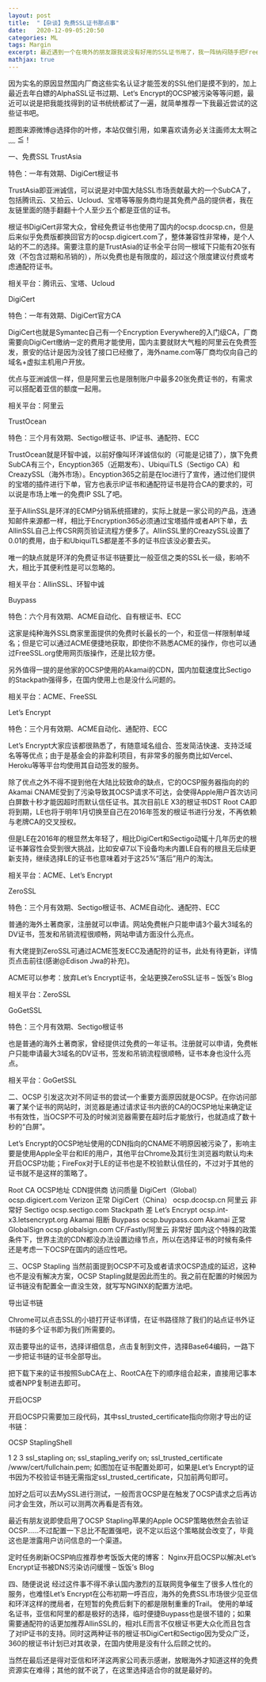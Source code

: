 ```yaml
---
layout: post
title:  "【杂谈】免费SSL证书那点事"
date:   2020-12-09-05:20:50
categories: ML
tags: Margin
excerpt: 最近遇到一个在境外的朋友跟我说没有好用的SSL证书用了，我一阵纳闷随手把FreeSSL发给他了，结果他跟我说这个网站现在必须要+86的电话号验证了……
mathjax: true
---
```

因为实名的原因显然国内厂商这些实名认证才能签发的SSL他们是摸不到的，加上最近去年白嫖的AlphaSSL证书过期、Let‘s Encrypt的OCSP被污染等等问题，最近可以说是把我能找得到的证书统统都试了一遍，就简单推荐一下我最近尝试的这些证书吧。

题图来源微博@选择你的叶修，本站仅做引用，如果喜欢请务必关注画师太太啊≧ ﹏ ≦！

一、免费SSL
TrustAsia

特色：一年有效期、DigiCert根证书

TrustAsia即亚洲诚信，可以说是对中国大陆SSL市场贡献最大的一个SubCA了，包括腾讯云、又拍云、Ucloud、宝塔等等服务商均是其免费产品的提供者，我在友链里面的随手翻翻十个人至少五个都是亚信的证书。

根证书DigiCert非常大众，曾经免费证书也使用了国内的ocsp.dcocsp.cn，但是后来似乎免费版都换回官方的ocsp.digicert.com了，整体兼容性非常棒，是个人站的不二的选择。需要注意的是TrustAsia的证书全平台同一根域下只能有20张有效（不包含过期和吊销的），所以免费也是有限度的，超过这个限度建议付费或考虑通配符证书。

相关平台：腾讯云、宝塔、Ucloud



DigiCert

特色：一年有效期、DigiCert官方CA

DigiCert也就是Symantec自己有一个Encryption Everywhere的入门级CA，厂商需要向DigiCert缴纳一定的费用才能使用，国内主要就财大气粗的阿里云在免费签发，景安的估计是因为没钱了接口已经撤了，海外name.com等厂商均仅向自己的域名+虚拟主机用户开放。

优点与亚洲诚信一样，但是阿里云也是限制账户中最多20张免费证书的，有需求可以搭配着亚信的额度一起用。

相关平台：阿里云



TrustOcean

特色：三个月有效期、Sectigo根证书、IP证书、通配符、ECC

TrustOcean就是环智中诚，以前好像叫环洋诚信似的（可能是记错了），旗下免费SubCA有三个，Encyption365（近期发布）、UbiquiTLS（Sectigo CA）和CreazySSL（海外市场）。Encyption365之前是在loc进行了宣传，通过他们提供的宝塔的插件进行下单，官方也表示IP证书和通配符证书是符合CA的要求的，可以说是市场上唯一的免费IP SSL了吧。

至于AllinSSL是环洋的ECMP分销系统搭建的，实际上就是一家公司的产品，连通知邮件来源都一样，相比于Encryption365必须通过宝塔插件或者API下单，去AllinSSL自己上传CSR网页验证流程方便多了。AllinSSL里的CreazySSL设置了0.01的费用，由于和UbiquiTLS都是差不多的证书应该没必要去买。

唯一的缺点就是环洋的免费证书证书链要比一般亚信之类的SSL长一级，影响不大，相比于其便利性是可以忽略的。

相关平台：AllinSSL、环智中诚



Buypass

特色：六个月有效期、ACME自动化、自有根证书、ECC

这家是纯种海外SSL商家里面提供的免费时长最长的一个，和亚信一样限制单域名；但是它可以通过ACME便捷地获取，即使你不熟悉ACME的操作，你也可以通过FreeSSL.org使用网页版操作，还是比较方便。

另外值得一提的是他家的OCSP使用的Akamai的CDN，国内加载速度比Sectigo的Stackpath强得多，在国内使用上也是没什么问题的。

相关平台：ACME、FreeSSL



Let’s Encrypt

特色：三个月有效期、ACME自动化、通配符、ECC

Let’s Encrypt大家应该都很熟悉了，有随意域名组合、签发简洁快速、支持泛域名等等优点；由于是基金会的非盈利项目，有非常多的服务商比如Vercel、Heroku等等平台均使用其自动签发的服务。

除了优点之外不得不提到他在大陆比较致命的缺点，它的OCSP服务器指向的的Akamai CNAME受到了污染导致其OCSP请求不可达，会使得Apple用户首次访问白屏数十秒才能因超时而默认信任证书。其次目前LE X3的根证书DST Root CA即将到期，LE也将于明年1月切换至自己在2016年签发的根证书进行分发，不再依赖与老牌CA的交叉授权。

但是LE在2016年的根显然太年轻了，相比DigiCert和Sectigo动辄十几年历史的根证书兼容性会受到很大挑战，比如安卓7以下设备均未内置LE自有的根且无后续更新支持，继续选择LE的证书也意味着对于这25%“落后”用户的淘汰。

相关平台：ACME、Let’s Encrypt



ZeroSSL

特色：三个月有效期、Sectigo根证书、ACME自动化、通配符、ECC

普通的海外土著商家，注册就可以申请。网站免费帐户只能申请3个最大3域名的DV证书，签发和吊销流程很顺畅，网站申请方面没什么亮点。

有大佬提到ZeroSSL可通过ACME签发ECC及通配符的证书，此处有待更新，详情页点击前往(感谢@Edison Jwa的补充)。

ACME可以参考：放弃Let’s Encrypt证书，全站更换ZeroSSL证书 – 饭饭’s Blog

相关平台：ZeroSSL



GoGetSSL

特色：三个月有效期、Sectigo根证书

也是普通的海外土著商家，曾经提供过免费的一年证书。注册就可以申请，免费帐户只能申请最大3域名的DV证书，签发和吊销流程很顺畅，证书本身也没什么亮点。

相关平台：GoGetSSL



二、OCSP
引发这次对不同证书的尝试一个重要方面原因就是OCSP。在你访问部署了某个证书的网站时，浏览器是通过请求证书内嵌的CA的OCSP地址来确定证书有效性，当OCSP不可及的时候浏览器需要在超时后才能放行，也就造成了数十秒的“白屏”。

Let’s Encrypt的OCSP地址使用的CDN指向的CNAME不明原因被污染了，影响主要是使用Apple全平台和IE的用户，其他平台Chrome及其衍生浏览器均默认均未开启OCSP功能；FireFox对于LE的证书也是不校验默认信任的，不过对于其他的证书就不是这样的策略了。

Root CA	OCSP地址	CDN提供商	访问质量
DigiCert（Global）	ocsp.digicert.com	Verizon	正常
DigiCert（China）	ocsp.dcocsp.cn	阿里云	非常好
Sectigo	ocsp.sectigo.com	Stackpath	差
Let’s Encrypt	ocsp.int-x3.letsencrypt.org	Akamai	阻断
Buypass	ocsp.buypass.com	Akamai	正常
GlobalSign	ocsp.globalsign.com	CF/Fastly/阿里云	非常好
国内这个特殊的政策条件下，世界主流的CDN都没办法设置边缘节点，所以在选择证书的时候有条件还是考虑一下OCSP在国内的适应性吧。

三、OCSP Stapling
当然前面提到OCSP不可及或者请求OCSP造成的延迟，这种也不是没有解决方案，OCSP Stapling就是因此而生的。我之前在配置的时候因为证书链没有配置全一直没生效，就写写NGINX的配置方法吧。

导出证书链

Chrome可以点击SSL的小锁打开证书详情，在证书路径除了我们的站点证书外证书链的多个证书即为我们所需要的。



双击要导出的证书，选择详细信息，点击复制到文件，选择Base64编码，一路下一步把证书链的证书全部导出。



把下载下来的证书按照SubCA在上、RootCA在下的顺序组合起来，直接用记事本或者NPP复制进去即可。

开启OCSP

开启OCSP只需要加三段代码，其中ssl_trusted_certificate指向你刚才导出的证书链：

OCSP StaplingShell

1
2
3
ssl_stapling               on;
ssl_stapling_verify        on;
ssl_trusted_certificate    /www/cert/fullchain.pem;
如图加在证书配置处即可，如果是Let’s Encrypt的证书因为不校验证书链无需指定ssl_trusted_certificate，只加前两句即可。



加好之后可以去MySSL进行测试，一般而言OCSP是在触发了OCSP请求之后再访问才会生效，所以可以测两次再看是否有效。

最近有朋友说即使启用了OCSP Stapling苹果的Apple OCSP策略依然会去验证OCSP……不过配置一下总比不配置强吧，说不定以后这个策略就会改变了，毕竟这也是泄露用户访问信息的一个渠道。

定时任务刷新OCSP响应推荐参考饭饭大佬的博客：
Nginx开启OCSP以解决Let’s Encrypt证书被DNS污染访问缓慢 – 饭饭’s Blog

四、随便说说
经过这件事不得不承认国内激烈的互联网竞争催生了很多人性化的服务，也难怪Let’s Encrypt在公布初期一呼百应，海外的免费SSL市场很少见亚信和环洋这样的搅局者，在短暂的免费后剩下的都是限制重重的Trail。
使用的单域名证书，亚信和阿里的都是极好的选择，临时便捷Buypass也是很不错的；如果需要通配符的话更加推荐AllinSSL的，相对LE而言不仅根证书更大众化而且包含了对IP证书的支持。同时这两种证书的根证书DigiCert和Sectigo因为受众广泛，360的根证书计划已对其收录，在国内使用是没有什么后顾之忧的。

当然在最后还是得对亚信和环洋这两家公司表示感谢，放眼海外才知道这样的免费资源实在难得；其他的就不说了，在这里选择适合你的就是最好的。

